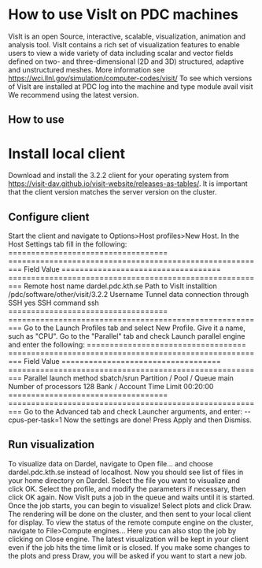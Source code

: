 
# How to use VisIt on PDC machines
VisIt is an open Source, interactive, scalable, visualization, animation and analysis tool.  VisIt contains a rich set of visualization features to enable users to view a wide variety of data including scalar and vector fields defined on two- and three-dimensional (2D and 3D) structured, adaptive and unstructured meshes. More information see
https://wci.llnl.gov/simulation/computer-codes/visit/
To see which versions of VisIt are installed  at PDC log into the machine and type
module avail visit
We recommend using the latest version.

## How to use


# Install local client
Download and install the 3.2.2 client for your operating system from https://visit-dav.github.io/visit-website/releases-as-tables/. It is important that the client version matches the server version on the cluster.

## Configure client
Start the client and navigate to Options>Host profiles>New Host. In the Host Settings tab fill in the following:
=================================== =========================================================
Field                               Value
=================================== =========================================================
Remote host name                    dardel.pdc.kth.se
Path to VisIt installtion           /pdc/software/other/visit/3.2.2
Username                            <Your PDC username>
Tunnel data connection through SSH  yes
SSH command                         ssh
=================================== =========================================================
Go to the Launch Profiles tab and select New Profile. Give it a name, such as "CPU". Go to the "Parallel" tab and check Launch parallel engine and enter the following:
=================================== =========================================================
Field                               Value
=================================== =========================================================
Parallel launch method              sbatch/srun
Partition / Pool / Queue            main
Number of processors                128
Bank / Account                      <Name of allocation at PDC>
Time Limit                          00:20:00
=================================== =========================================================
Go to the Advanced tab and check Launcher arguments, and enter:
--cpus-per-task=1
Now the settings are done! Press Apply and then Dismiss.

## Run visualization
To visualize data on Dardel, navigate to Open file... and choose dardel.pdc.kth.se instead of localhost. Now you should see list of files in your home directory on Dardel. Select the file you want to visualize and click OK. Select the profile, and modify the parameters if necessary, then click OK again.
Now VisIt puts a job in the queue and waits until it is started. Once the job starts, you can begin to visualize! Select plots and click Draw. The rendering will be done on the cluster, and then sent to your local client for display.
To view the status of the remote compute engine on the cluster, navigate to File>Compute engines... Here you can also stop the job by clicking on Close engine.
The latest visualization will be kept in your client even if the job hits the time limit or is closed. If you make some changes to the plots and press Draw, you will be asked if you want to start a new job.
